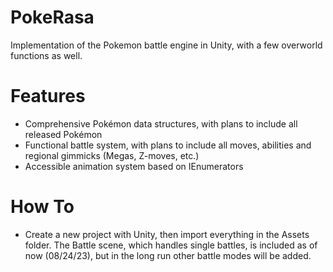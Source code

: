 # PokeRasa
Implementation of the Pokemon battle engine in Unity, with a few overworld functions as well.


# Features
- Comprehensive Pokémon data structures, with plans to include all released Pokémon
- Functional battle system, with plans to include all moves, abilities and regional gimmicks (Megas, Z-moves, etc.)
- Accessible animation system based on IEnumerators

# How To
- Create a new project with Unity, then import everything in the Assets folder. The Battle scene, which handles single battles, is included as of now (08/24/23), but in the long run other battle modes will be added.
